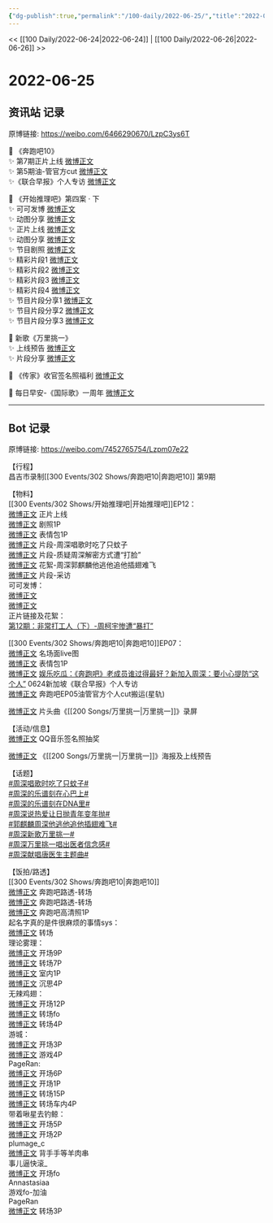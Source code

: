 ```yaml
---
{"dg-publish":true,"permalink":"/100-daily/2022-06-25/","title":"2022-06-25"}
---
```



<< [[100 Daily/2022-06-24\|2022-06-24]] | [[100 Daily/2022-06-26\|2022-06-26]] >>

# 2022-06-25

## 资讯站 记录

原博链接: https://weibo.com/6466290670/LzpC3ys6T

💫 《奔跑吧10》  
✨ 第7期正片上线 [微博正文](https://m.weibo.cn/6466290670/4784229789206681)  
✨ 第5期油-管官方cut [微博正文](https://m.weibo.cn/6466290670/4784376527718062)  
✨《联合早报》个人专访 [微博正文](https://m.weibo.cn/6466290670/4784255701353455)

💫 《开始推理吧》第四案 · 下  
✨ 可可发博 [微博正文](https://m.weibo.cn/6466290670/4784365827787755)  
✨ 动图分享 [微博正文](https://m.weibo.cn/6466290670/4784230414159561)  
✨ 正片上线 [微博正文](https://m.weibo.cn/6466290670/4784306549691542)  
✨ 动图分享 [微博正文](https://m.weibo.cn/6466290670/4784247862723738)  
✨ 节目剧照 [微博正文](https://m.weibo.cn/6466290670/4784217521393024)  
✨ 精彩片段1 [微博正文](https://m.weibo.cn/6466290670/4784330301509975)  
✨ 精彩片段2 [微博正文](https://m.weibo.cn/6466290670/4784311779721395)  
✨ 精彩片段3 [微博正文](https://m.weibo.cn/6466290670/4784329958101682)  
✨ 精彩片段4 [微博正文](https://m.weibo.cn/6466290670/4784330851489689)  
✨ 节目片段分享1 [微博正文](https://m.weibo.cn/6466290670/4784324866740045)  
✨ 节目片段分享2 [微博正文](https://m.weibo.cn/6466290670/4784325902731208)  
✨ 节目片段分享3 [微博正文](https://m.weibo.cn/6466290670/4784310907308862)

💫 新歌《万里挑一》  
✨ 上线预告 [微博正文](https://m.weibo.cn/6466290670/4784343195058705)  
✨ 片段分享 [微博正文](https://m.weibo.cn/6466290670/4784357446782237)

💫 《传家》收官签名照福利 [微博正文](https://m.weibo.cn/6466290670/4784299607327357)

💫 每日早安-《国际歌》一周年 [微博正文](https://m.weibo.cn/6466290670/4784145349215543)

---
## Bot 记录

原博链接: https://weibo.com/7452765754/Lzpm07e22

【行程】  
昌吉市录制[[300 Events/302 Shows/奔跑吧10\|奔跑吧10]] 第9期

【物料】  
[[300 Events/302 Shows/开始推理吧\|开始推理吧]]EP12：  
[微博正文](https://weibo.com/2162247381/Lzn6QmHLb) 正片上线  
[微博正文](https://weibo.com/2162247381/LzkRlghVf) 剧照1P  
[微博正文](https://weibo.com/2162247381/LzlfHz382) 表情包1P  
[微博正文](https://weibo.com/2162247381/LznfxkfM6) 片段-周深唱歌时吃了只蚊子  
[微博正文](https://weibo.com/2162247381/LznCgbmzi) 片段-质疑周深解密方式遭“打脸”  
[微博正文](https://weibo.com/2162247381/LznCOwgiE) 花絮-周深郭麒麟他逃他追他插翅难飞  
[微博正文](https://weibo.com/2162247381/LznDyAVNe) 片段-采访  
可可发博：  
[微博正文](https://weibo.com/7736960489/Lzns0yZvs)  
[微博正文](https://weibo.com/7736960489/LzobSo0OQ)  
正片链接及花絮：  
[第12期：非常打工人（下）-周柯宇惨遭“暴打”](https://weibo.cn/sinaurl?u=https%3A%2F%2Fv.qq.com%2Fx%2Fcover%2Fmzc0020017dpbhn%2Fr0043ez9v1a.html)

[[300 Events/302 Shows/奔跑吧10\|奔跑吧10]]EP07：  
[微博正文](https://weibo.com/5242381821/LzkRlvGVe) 名场面live图  
[微博正文](https://weibo.com/5242381821/LzmqMgqEn) 表情包1P  
[微博正文](https://weibo.com/6466290670/LzlSi5G5V) [娱乐吃瓜：《奔跑吧》老成员谁过得最好？新加入周深：要小心提防“这个人”](https://weibo.cn/sinaurl?u=https%3A%2F%2Fwww.zaobao.com%2Fentertainment%2Fstory20220624-1286152) 0624新加坡《联合早报》个人专访  
[微博正文](https://weibo.com/6466290670/Lzp1awnOS) 奔跑吧EP05油管官方个人cut搬运(星轨)

[微博正文](https://weibo.com/6466290670/LzowossmV) 片头曲《[[200 Songs/万里挑一\|万里挑一]]》录屏

【活动/信息】  
[微博正文](https://weibo.com/2169129705/LzlE2Ap6T) QQ音乐签名照抽奖

[微博正文](https://weibo.com/1266269835/LznZGfjPe) 《[[200 Songs/万里挑一\|万里挑一]]》海报及上线预告

【话题】  
[#周深唱歌时吃了只蚊子#](https://s.weibo.com/weibo?q=%23%E5%91%A8%E6%B7%B1%E5%94%B1%E6%AD%8C%E6%97%B6%E5%90%83%E4%BA%86%E5%8F%AA%E8%9A%8A%E5%AD%90%23)  
[#周深的乐谱刻在心巴上#](https://s.weibo.com/weibo?q=%23%E5%91%A8%E6%B7%B1%E7%9A%84%E4%B9%90%E8%B0%B1%E5%88%BB%E5%9C%A8%E5%BF%83%E5%B7%B4%E4%B8%8A%23)  
[#周深的乐谱刻在DNA里#](https://s.weibo.com/weibo?q=%23%E5%91%A8%E6%B7%B1%E7%9A%84%E4%B9%90%E8%B0%B1%E5%88%BB%E5%9C%A8DNA%E9%87%8C%23)  
[#周深说热爱让日抛青年变年抛#](https://s.weibo.com/weibo?q=%23%E5%91%A8%E6%B7%B1%E8%AF%B4%E7%83%AD%E7%88%B1%E8%AE%A9%E6%97%A5%E6%8A%9B%E9%9D%92%E5%B9%B4%E5%8F%98%E5%B9%B4%E6%8A%9B%23)  
[#郭麒麟周深他逃他追他插翅难飞#](https://s.weibo.com/weibo?q=%23%E9%83%AD%E9%BA%92%E9%BA%9F%E5%91%A8%E6%B7%B1%E4%BB%96%E9%80%83%E4%BB%96%E8%BF%BD%E4%BB%96%E6%8F%92%E7%BF%85%E9%9A%BE%E9%A3%9E%23)  
[#周深新歌万里挑一#](https://s.weibo.com/weibo?q=%23%E5%91%A8%E6%B7%B1%E6%96%B0%E6%AD%8C%E4%B8%87%E9%87%8C%E6%8C%91%E4%B8%80%23)  
[#周深万里挑一唱出医者信念感#](https://s.weibo.com/weibo?q=%23%E5%91%A8%E6%B7%B1%E4%B8%87%E9%87%8C%E6%8C%91%E4%B8%80%E5%94%B1%E5%87%BA%E5%8C%BB%E8%80%85%E4%BF%A1%E5%BF%B5%E6%84%9F%23)  
[#周深献唱唐医生主题曲#](https://s.weibo.com/weibo?q=%23%E5%91%A8%E6%B7%B1%E7%8C%AE%E5%94%B1%E5%94%90%E5%8C%BB%E7%94%9F%E4%B8%BB%E9%A2%98%E6%9B%B2%23)

【饭拍/路透】  
[[300 Events/302 Shows/奔跑吧10\|奔跑吧10]]  
[微博正文](https://weibo.com/5876797510/LzoK33JkU) 奔跑吧路透-转场  
[微博正文](https://weibo.com/5122158435/LzoyLmim1) 奔跑吧路透-转场  
[微博正文](https://weibo.com/2110705772/Lzoxg28nd) 奔跑吧高清照1P  
起名字真的是件很麻烦的事情sys：  
[微博正文](https://weibo.com/5828112168/LzoCS8z4h) 转场  
理论雾理：  
[微博正文](https://weibo.com/7458115630/LzmpriQdQ) 开场9P  
[微博正文](https://weibo.com/7458115630/LznoaqaeA) 转场7P  
[微博正文](https://weibo.com/7458115630/Lzozkzl7n) 室内1P  
[微博正文](https://weibo.com/7458115630/LzoPjh1rG) 沉思4P  
无辣鸡翅：  
[微博正文](https://weibo.com/7495641082/LzmuBx7jz) 开场12P  
[微博正文](https://weibo.com/7495641082/LznslkAHe) 转场fo  
[微博正文](https://weibo.com/7495641082/LznYkDUmr) 转场4P  
游城：  
[微博正文](https://weibo.com/1801743981/LzmvjmHA3) 开场3P  
[微博正文](https://weibo.com/1801743981/LzoVXed1D) 游戏4P  
PageRan:  
[微博正文](https://weibo.com/7633014126/LzmGv7iW9) 开场6P  
[微博正文](https://weibo.com/7633014126/LznexzM4Z) 开场1P  
[微博正文](https://weibo.com/7633014126/LznslCbqN) 转场15P  
[微博正文](https://weibo.com/7633014126/LznxakEFA) 转场车内4P  
带着啾星去钓鲸：  
[微博正文](https://weibo.com/3246571812/LzmGW435o) 开场5P  
[微博正文](https://weibo.com/3246571812/LzmLAqLGd) 开场2P  
plumage_c  
[微博正文](https://weibo.com/5122158435/LzpMHbm19) 背手手等羊肉串  
事儿逼快滚_  
[微博正文](https://weibo.com/6019864193/LzmvUxete) 开场fo  
Annastasiaa  
[](https://weibo.com/6150995976/Lzp5zhWzO) 游戏fo-加油  
PageRan  
[微博正文](https://weibo.com/7633014126/LzpED9FRD) 转场3P
